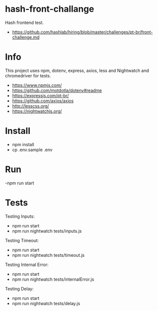 # hash-front-challange
 Hash frontend test.
 - https://github.com/hashlab/hiring/blob/master/challenges/pt-br/front-challenge.md

# Info
 This project uses npm, dotenv, express, axios, less and Nightwatch and chromedriver for tests.
 - https://www.npmjs.com/
 - https://github.com/motdotla/dotenv#readme
 - https://expressjs.com/pt-br/
 - https://github.com/axios/axios
 - http://lesscss.org/
 - https://nightwatchjs.org/

# Install
 - npm install
 - cp .env.sample .env

# Run
 -npm run start

# Tests
 Testing Inputs:
 - npm run start
 - npm run nightwatch tests/inputs.js

 Testing Timeout:
 - npm run start
 - npm run nightwatch tests/timeout.js

 Testing Internal Error:
 - npm run start
 - npm run nightwatch tests/internalError.js

  Testing Delay:
 - npm run start
 - npm run nightwatch tests/delay.js
